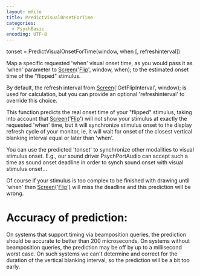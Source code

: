 ```yaml
---
layout: mfile
title: PredictVisualOnsetForTime
categories:
  - PsychBasic
encoding: UTF-8
---
```


tonset = PredictVisualOnsetForTime(window, when [, refreshinterval])

Map a specific requested 'when' visual onset time, as you would pass it as
'when' parameter to [Screen](/docs/Screen)('[Flip](/docs/Flip)', window, when); to the estimated onset
time of the "flipped" stimulus.

By default, the refresh interval from [Screen](/docs/Screen)('GetFlipInterval', window);
is used for calculation, but you can provide an optional
'refreshinterval' to override this choice.

This function predicts the real onset time of your "flipped" stimulus,
taking into account that [Screen](/docs/Screen)('[Flip](/docs/Flip)') will not show your stimulus at
exactly the requested 'when' time, but it will synchronize stimulus onset
to the display refresh cycle of your monitor, ie, it will wait for onset
of the closest vertical blanking interval equal or later than 'when'.

You can use the predicted 'tonset' to synchronize other modalities to
visual stimulus onset. E.g., our sound driver PsychPortAudio can accept
such a time as sound onset deadline in order to synch sound onset with
visual stimulus onset...

Of course if your stimulus is too complex to be finished with drawing
until 'when' then [Screen](/docs/Screen)('[Flip](/docs/Flip)') will miss the deadline and this
prediction will be wrong.

# Accuracy of prediction:

On systems that support timing via beamposition queries, the prediction
should be accurate to better than 200 microseconds. On systems without
beamposition queries, the prediction may be off by up to a millisecond
worst case. On such systems we can't determine and correct for the
duration of the vertical blanking interval, so the prediction will be a
bit too early.